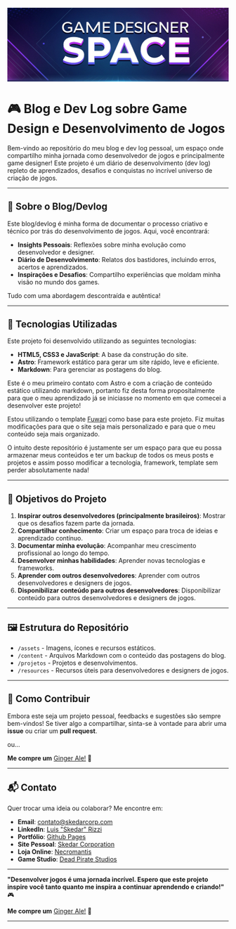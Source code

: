 ![Game Designer Space](gdsghb.jpg)  

# 🎮 Blog e Dev Log sobre Game Design e Desenvolvimento de Jogos

Bem-vindo ao repositório do meu blog e dev log pessoal, um espaço onde compartilho minha jornada como desenvolvedor de jogos e principalmente game designer! Este projeto é um diário de desenvolvimento (dev log) repleto de aprendizados, desafios e conquistas no incrível universo de criação de jogos.  

---

## 📝 Sobre o Blog/Devlog

Este blog/devlog é minha forma de documentar o processo criativo e técnico por trás do desenvolvimento de jogos. Aqui, você encontrará:  

- **Insights Pessoais**: Reflexões sobre minha evolução como desenvolvedor e designer.  
- **Diário de Desenvolvimento**: Relatos dos bastidores, incluindo erros, acertos e aprendizados.  
- **Inspirações e Desafios**: Compartilho experiências que moldam minha visão no mundo dos games.  

Tudo com uma abordagem descontraída e autêntica!

---

## 🚀 Tecnologias Utilizadas

Este projeto foi desenvolvido utilizando as seguintes tecnologias:  

- **HTML5, CSS3 e JavaScript**: A base da construção do site.  
- **Astro**: Framework estático para gerar um site rápido, leve e eficiente.  
- **Markdown**: Para gerenciar as postagens do blog.  

Este é o meu primeiro contato com Astro e com a criação de conteúdo estático utilizando markdown, portanto fiz desta forma propositalmente para que o meu aprendizado já se iniciasse no momento em que comecei a desenvolver este projeto! 

Estou utilizando o template [Fuwari](https://github.com/saicaca/fuwari) como base para este projeto. Fiz muitas modificações para que o site seja mais personalizado e para que o meu conteúdo seja mais organizado. 

O intuito deste repositório é justamente ser um espaço para que eu possa armazenar meus conteúdos e ter um backup de todos os meus posts e projetos e assim posso modificar a tecnologia, framework, template sem perder absolutamente nada!

---

## 🎯 Objetivos do Projeto

1. **Inspirar outros desenvolvedores (principalmente brasileiros)**: Mostrar que os desafios fazem parte da jornada.  
2. **Compartilhar conhecimento**: Criar um espaço para troca de ideias e aprendizado contínuo.  
3. **Documentar minha evolução**: Acompanhar meu crescimento profissional ao longo do tempo.  
4. **Desenvolver minhas habilidades**: Aprender novas tecnologias e frameworks.  
5. **Aprender com outros desenvolvedores**: Aprender com outros desenvolvedores e designers de jogos.  
6. **Disponibilizar conteúdo para outros desenvolvedores**: Disponibilizar conteúdo para outros desenvolvedores e designers de jogos.  

---

## 🖼️ Estrutura do Repositório

- `/assets` - Imagens, ícones e recursos estáticos.  
- `/content` - Arquivos Markdown com o conteúdo das postagens do blog.  
- `/projetos` - Projetos e desenvolvimentos. 
- `/resources` - Recursos úteis para desenvolvedores e designers de jogos. 

---

## 🌟 Como Contribuir

Embora este seja um projeto pessoal, feedbacks e sugestões são sempre bem-vindos! Se tiver algo a compartilhar, sinta-se à vontade para abrir uma **issue** ou criar um **pull request**.  

ou...

**Me compre um** [Ginger Ale!](https://buymeacoffee.com/skedar) 🧋

---

## 📬 Contato

Quer trocar uma ideia ou colaborar? Me encontre em:  
- **Email**: contato@skedarcorp.com  
- **LinkedIn**: [Luis "Skedar" Rizzi](https://www.linkedin.com/in/skedarcorp/)  
- **Portfólio**: [Github Pages](https://skedar.github.io/)  
- **Site Pessoal**: [Skedar Corporation](https://skedarcorp.com/)  
- **Loja Online**: [Necromantis](https://necromantis.com.br/) 
- **Game Studio**: [Dead Pirate Studios](https://deadpiratestudios.com/) 


---

**"Desenvolver jogos é uma jornada incrível. Espero que este projeto inspire você tanto quanto me inspira a continuar aprendendo e criando!"**  🎮

**Me compre um** [Ginger Ale!](https://buymeacoffee.com/skedar) 🧋

---
